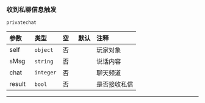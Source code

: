### 收到私聊信息触发

`privatechat`

| 参数   | 类型      | 空   | 默认 | 注释         |
| :----- | :-------- | :--- | :--- | :----------- |
| self   | `object`  | 否   |      | 玩家对象     |
| sMsg   | `string`  | 否   |      | 说话内容     |
| chat   | `integer` | 否   |      | 聊天频道     |
| result | `bool`    | 否   |      | 是否接收私信 |
------------

